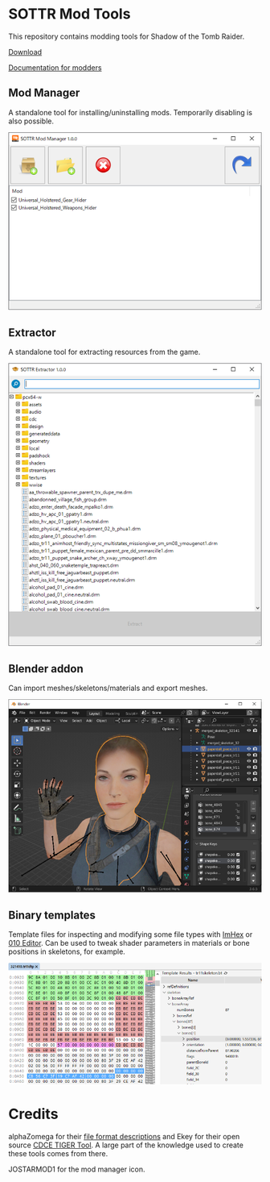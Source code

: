 # SOTTR Mod Tools

This repository contains modding tools for Shadow of the Tomb Raider.

[Download](https://github.com/arcusmaximus/SottrModTools/releases)

[Documentation for modders](Documentation.md)

## Mod Manager

A standalone tool for installing/uninstalling mods. Temporarily disabling is also possible.

![Screenshot of the mod manager](Screenshots/Manager.png)

## Extractor

A standalone tool for extracting resources from the game.

![Screenshot of the extractor](Screenshots/Extractor.png)

## Blender addon

Can import meshes/skeletons/materials and export meshes.

![Screenshot of the Blender addon](Screenshots/Blender.png)

## Binary templates

Template files for inspecting and modifying some file types with [ImHex](https://imhex.werwolv.net/) or [010 Editor](https://www.sweetscape.com/).
Can be used to tweak shader parameters in materials or bone positions in skeletons, for example.

![Screenshot of a binary template](Screenshots/Template.png)

# Credits
alphaZomega for their [file format descriptions](https://www.nexusmods.com/riseofthetombraider/mods/20) and Ekey for their open source [CDCE TIGER Tool](https://github.com/Ekey/CDCE.TIGER.Tool). A large part of the knowledge used to create these tools comes from there.

JOSTARMOD1 for the mod manager icon.

